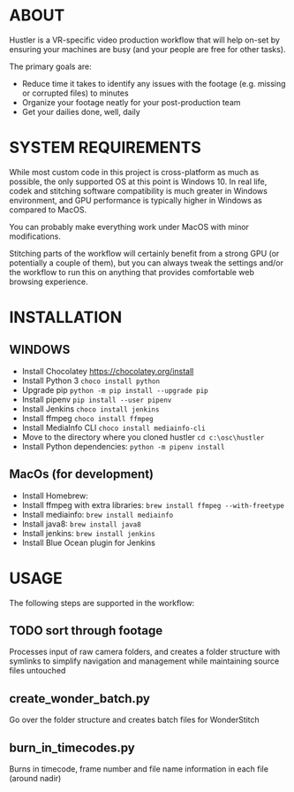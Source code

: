 # ABOUT #

Hustler is a VR-specific video production workflow that will help on-set by ensuring your machines are busy (and your people are free for other tasks).

The primary goals are:
- Reduce time it takes to identify any issues with the footage (e.g. missing or corrupted files) to minutes
- Organize your footage neatly for your post-production team
- Get your dailies done, well, daily

# SYSTEM REQUIREMENTS #

While most custom code in this project is cross-platform as much as possible, the only supported OS at this point is Windows 10. In real life, codek and stitching software compatibility is much greater in Windows environment, and GPU performance is typically higher in Windows as compared to MacOS.

You can probably make everything work under MacOS with minor modifications.

Stitching parts of the workflow will certainly benefit from a strong GPU (or potentially a couple of them), but you can always tweak the settings and/or the workflow to run this on anything that provides comfortable web browsing experience.

# INSTALLATION #

## WINDOWS ##
- Install Chocolatey https://chocolatey.org/install
- Install Python 3 `choco install python`
- Upgrade pip `python -m pip install --upgrade pip`
- Install pipenv `pip install --user pipenv`
- Install Jenkins `choco install jenkins`
- Install ffmpeg `choco install ffmpeg`
- Install MediaInfo CLI `choco install mediainfo-cli`
- Move to the directory where you cloned hustler `cd c:\osc\hustler`
- Install Python dependencies: `python -m pipenv install`

## MacOs (for development) ##
- Install Homebrew:
- Install ffmpeg with extra libraries: `brew install ffmpeg --with-freetype`
- Install mediainfo: `brew install mediainfo`
- Install java8: `brew install java8`
- Install jenkins: `brew install jenkins`
- Install Blue Ocean plugin for Jenkins

# USAGE #

The following steps are supported in the workflow:

## TODO sort through footage
Processes input of raw camera folders, and creates a folder structure with symlinks to simplify navigation and management while maintaining source files untouched 

## create_wonder_batch.py
Go over the folder structure and creates batch files for WonderStitch

## burn_in_timecodes.py
Burns in timecode, frame number and file name information in each file (around nadir)

